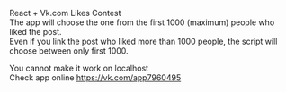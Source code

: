 React + Vk.com Likes Contest  
The app will choose the one from the first 1000 (maximum) people who liked the post.  
Even if you link the post who liked more than 1000 people, the script will choose between only first 1000.  
   
You cannot make it work on localhost   
Check app online https://vk.com/app7960495   